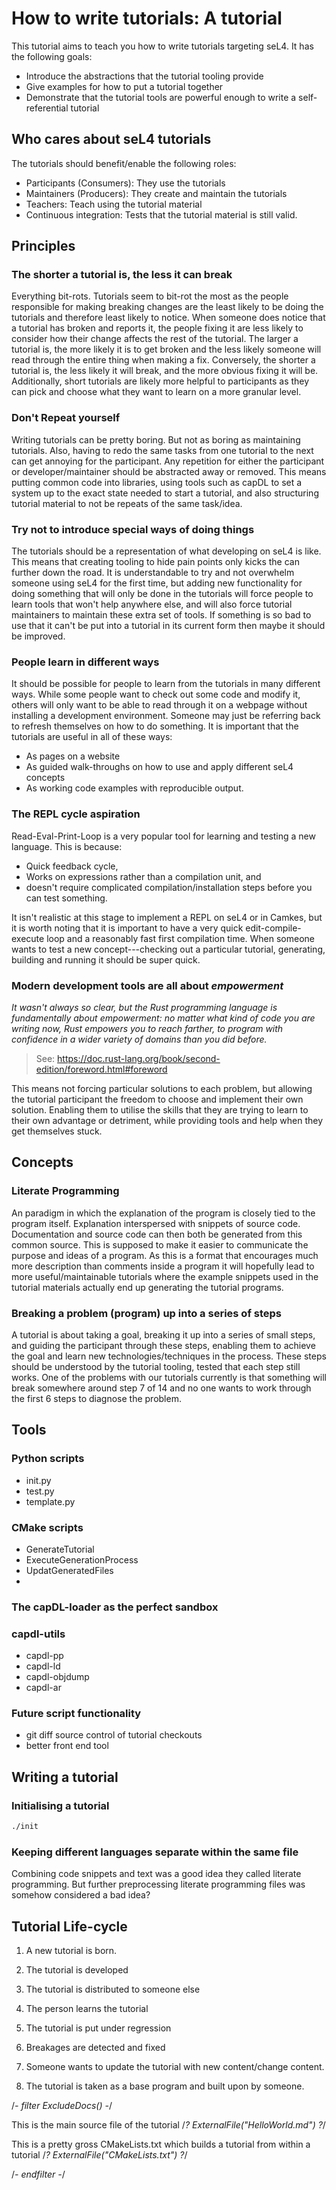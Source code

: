 # How to write tutorials: A tutorial

This tutorial aims to teach you how to write tutorials targeting seL4. It has the following goals:
- Introduce the abstractions that the tutorial tooling provide
- Give examples for how to put a tutorial together
- Demonstrate that the tutorial tools are powerful enough to write a self-referential tutorial

## Who cares about seL4 tutorials

The tutorials should benefit/enable the following roles:
- Participants (Consumers): They use the tutorials
- Maintainers (Producers): They create and maintain the tutorials
- Teachers: Teach using the tutorial material
- Continuous integration: Tests that the tutorial material is still valid.

## Principles

### The shorter a tutorial is, the less it can break

Everything bit-rots. Tutorials seem to bit-rot the most as the people responsible for making breaking changes
are the least likely to be doing the tutorials and therefore least likely to notice.  When someone does
notice that a tutorial has broken and reports it, the people fixing it are less likely to consider how
their change affects the rest of the tutorial. The larger a tutorial is, the more likely it is to get broken
and the less likely someone will read through the entire thing when making a fix. Conversely, the shorter a
tutorial is, the less likely it will break, and the more obvious fixing it will be.  Additionally, short
tutorials are likely more helpful to participants as they can pick and choose what they want to learn on a 
more granular level.

### Don't Repeat yourself

Writing tutorials can be pretty boring.  But not as boring as maintaining tutorials.  Also, having to redo the
same tasks from one tutorial to the next can get annoying for the participant.  Any repetition for either 
the participant or developer/maintainer should be abstracted away or removed.  This means putting common code
into libraries, using tools such as capDL to set a system up to the exact state needed to start a tutorial, and
also structuring tutorial material to not be repeats of the same task/idea.

### Try not to introduce special ways of doing things

The tutorials should be a representation of what developing on seL4 is like. This means that creating tooling
to hide pain points only kicks the can further down the road.  It is understandable to try and not overwhelm
someone using seL4 for the first time, but adding new functionality for doing something that will only be done
in the tutorials will force people to learn tools that won't help anywhere else, and will also force tutorial
maintainers to maintain these extra set of tools.  If something is so bad to use that it can't be put into a tutorial
in its current form then maybe it should be improved.

### People learn in different ways

It should be possible for people to learn from the tutorials in many different ways. While some people want to
check out some code and modify it, others will only want to be able to read through it on a webpage without installing
a development environment. Someone may just be referring back to refresh themselves on how to do something.  It
is important that the tutorials are useful in all of these ways:
- As pages on a website
- As guided walk-throughs on how to use and apply different seL4 concepts
- As working code examples with reproducible output.

### The REPL cycle aspiration

Read-Eval-Print-Loop is a very popular tool for learning and testing a new language. This is because:
- Quick feedback cycle,
- Works on expressions rather than a compilation unit, and
- doesn't require complicated compilation/installation steps before you can test something.

It isn't realistic at this stage to implement a REPL on seL4 or in Camkes, but it is worth noting that it
is important to have a very quick edit-compile-execute loop and a reasonably fast first compilation time.
When someone wants to test a new concept---checking out a particular tutorial, generating, building and running
it should be super quick.

### Modern development tools are all about _empowerment_

_It wasn't always so clear, but the Rust programming language is fundamentally about empowerment: 
no matter what kind of code you are writing now, Rust empowers you to reach farther, to program with 
confidence in a wider variety of domains than you did before._
> See: https://doc.rust-lang.org/book/second-edition/foreword.html#foreword

This means not forcing particular solutions to each problem, but allowing the tutorial participant
the freedom to choose and implement their own solution. Enabling them to utilise the skills that they are
trying to learn to their own advantage or detriment, while providing tools and help when they get themselves stuck.


## Concepts

### Literate Programming

An paradigm in which the explanation of the program is closely tied to the program itself.  Explanation
interspersed with snippets of source code.  Documentation and source code can then both be generated from
this common source.  This is supposed to make it easier to communicate the purpose and ideas of a program.
As this is a format that encourages much more description than comments inside a program it will hopefully
lead to more useful/maintainable tutorials where the example snippets used in the tutorial materials
actually end up generating the tutorial programs.


### Breaking a problem (program) up into a series of steps

A tutorial is about taking a goal, breaking it up into a series of small steps, and guiding the participant
through these steps, enabling them to achieve the goal and learn new technologies/techniques in the process.
These steps should be understood by the tutorial tooling, tested that each step still works. One of the problems
with our tutorials currently is that something will break somewhere around step 7 of 14 and no one wants to work
through the first 6 steps to diagnose the problem.


## Tools



### Python scripts
- init.py
- test.py
- template.py


### CMake scripts
- GenerateTutorial
- ExecuteGenerationProcess
- UpdatGeneratedFiles
- 


### The capDL-loader as the perfect sandbox

### capdl-utils
- capdl-pp
- capdl-ld
- capdl-objdump
- capdl-ar

### Future script functionality
- git diff source control of tutorial checkouts
- better front end tool


## Writing a tutorial

### Initialising a tutorial

```sh
./init

```



### Keeping different languages separate within the same file

Combining code snippets and text was a good idea they called literate programming.  But further preprocessing
literate programming files was somehow considered a bad idea?


## Tutorial Life-cycle

1. A new tutorial is born.

2. The tutorial is developed

3. The tutorial is distributed to someone else

4. The person learns the tutorial


5. The tutorial is put under regression
6. Breakages are detected and fixed
7. Someone wants to update the tutorial with new content/change content.
8. The tutorial is taken as a base program and built upon by someone.

/*- filter ExcludeDocs() -*/


This is the main source file of the tutorial
/*? ExternalFile("HelloWorld.md") ?*/

This is a pretty gross CMakeLists.txt which builds a tutorial from within a tutorial
/*? ExternalFile("CMakeLists.txt") ?*/

/*- endfilter -*/

